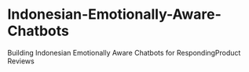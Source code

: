 # Indonesian-Emotionally-Aware-Chatbots
Building Indonesian Emotionally Aware Chatbots for RespondingProduct Reviews
